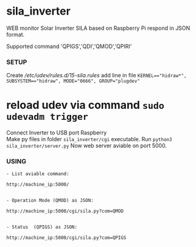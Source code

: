 # sila_inverter
WEB monitor Solar Inverter SILA based on Raspberry Pi respond in JSON format.

Supported command 'QPIGS','QDI','QMOD','QPIRI'

 ### SETUP

Create */etc/udev/rules.d/15-sila.rules*
add line in file 
 ```KERNEL=="hidraw*", SUBSYSTEM=="hidraw", MODE="0666", GROUP="plugdev"```
# reload udev via command ```sudo udevadm trigger```

Connect Inverter to USB port Raspberry
<br>
Make py files in folder ```sila_inverter/cgi```  executable. 
Run ```python3 sila_inverter/server.py```
 Now web server aviable on port 5000.
<br>
 ### USING
 

    - List aviable command:
    
    http://machine_ip:5000/
    
    
    - Operation Mode (QMOD) as JSON:
    
    http://machine_ip:5000/cgi/sila.py?com=QMOD
    
    
    - Status  (QPIGS) as JSON:
    
    http://machine_ip:5000/cgi/sila.py?com=QPIGS
  
 



